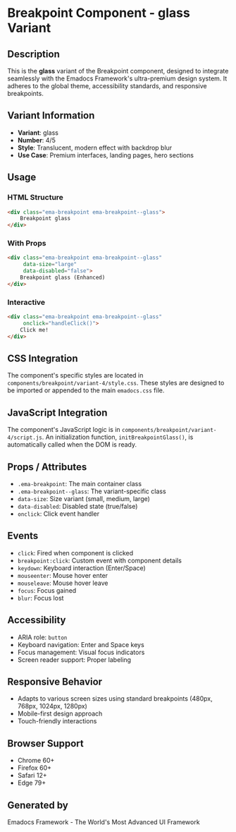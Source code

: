 # Breakpoint Component - glass Variant

## Description
This is the **glass** variant of the Breakpoint component, designed to integrate seamlessly with the Emadocs Framework's ultra-premium design system. It adheres to the global theme, accessibility standards, and responsive breakpoints.

## Variant Information
- **Variant**: glass
- **Number**: 4/5
- **Style**: Translucent, modern effect with backdrop blur
- **Use Case**: Premium interfaces, landing pages, hero sections

## Usage

### HTML Structure
```html
<div class="ema-breakpoint ema-breakpoint--glass">
    Breakpoint glass
</div>
```

### With Props
```html
<div class="ema-breakpoint ema-breakpoint--glass" 
     data-size="large" 
     data-disabled="false">
    Breakpoint glass (Enhanced)
</div>
```

### Interactive
```html
<div class="ema-breakpoint ema-breakpoint--glass" 
     onclick="handleClick()">
    Click me!
</div>
```

## CSS Integration
The component's specific styles are located in `components/breakpoint/variant-4/style.css`. These styles are designed to be imported or appended to the main `emadocs.css` file.

## JavaScript Integration
The component's JavaScript logic is in `components/breakpoint/variant-4/script.js`. An initialization function, `initBreakpointGlass()`, is automatically called when the DOM is ready.

## Props / Attributes
- `.ema-breakpoint`: The main container class
- `.ema-breakpoint--glass`: The variant-specific class
- `data-size`: Size variant (small, medium, large)
- `data-disabled`: Disabled state (true/false)
- `onclick`: Click event handler

## Events
- `click`: Fired when component is clicked
- `breakpoint:click`: Custom event with component details
- `keydown`: Keyboard interaction (Enter/Space)
- `mouseenter`: Mouse hover enter
- `mouseleave`: Mouse hover leave
- `focus`: Focus gained
- `blur`: Focus lost

## Accessibility
- ARIA role: `button`
- Keyboard navigation: Enter and Space keys
- Focus management: Visual focus indicators
- Screen reader support: Proper labeling

## Responsive Behavior
- Adapts to various screen sizes using standard breakpoints (480px, 768px, 1024px, 1280px)
- Mobile-first design approach
- Touch-friendly interactions

## Browser Support
- Chrome 60+
- Firefox 60+
- Safari 12+
- Edge 79+

## Generated by
Emadocs Framework - The World's Most Advanced UI Framework
